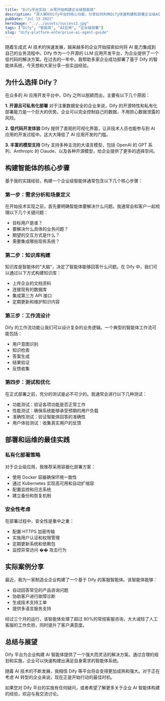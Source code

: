 ```yaml
---
title: "Dify平台实战：从零开始构建企业级智能体"
description: "深入解析Dify平台的核心功能，分享如何利用Dify快速构建和部署企业级AI智能体的实践经验。"
pubDate: "Jul 15 2022"
heroImage: "../../assets/success2.jpg"
tags: ["Dify", "智能体", "AI应用", "企业级部署"]
slug: "dify-platform-enterprise-ai-agent-guide"
---
```


随着生成式 AI 技术的快速发展，越来越多的企业开始探索如何将 AI 能力集成到自己的业务流程中。Dify 作为一个开源的 LLM 应用开发平台，为企业提供了一个低代码的解决方案。在过去的一年中，我帮助多家企业成功部署了基于 Dify 的智能体系统，今天想和大家分享一些实战经验。

## 为什么选择 Dify？

在众多的 AI 应用开发平台中，Dify 之所以脱颖而出，主要有以下几个原因：

**1. 开源且可私有化部署**
对于注重数据安全的企业来说，Dify 的开源特性和私有化部署能力是一个巨大的优势。企业可以完全控制自己的数据，不用担心数据泄露的风险。

**2. 低代码开发体验**
Dify 提供了直观的可视化界面，让非技术人员也能参与到 AI 应用的开发过程中。这大大降低了 AI 应用开发的门槛。

**3. 丰富的模型支持**
Dify 支持多种主流的大语言模型，包括 OpenAI 的 GPT 系列、Anthropic 的 Claude、以及各种开源模型，给企业提供了更多的选择空间。

## 构建智能体的核心步骤

基于我的实践经验，构建一个企业级智能体通常包含以下几个核心步骤：

### 第一步：需求分析和场景定义

在开始技术实现之前，首先要明确智能体要解决什么问题。我通常会和客户一起梳理以下几个关键问题：

- 目标用户是谁？
- 要解决什么具体的业务问题？
- 期望的交互方式是什么？
- 需要集成哪些现有系统？

### 第二步：知识库构建

知识库是智能体的"大脑"，决定了智能体能够回答什么问题。在 Dify 中，我们可以通过以下方式构建知识库：

- 上传企业的文档资料
- 连接现有的数据库
- 集成第三方 API 接口
- 定期更新和维护知识内容

### 第三步：工作流设计

Dify 的工作流功能让我们可以设计复杂的业务逻辑。一个典型的智能体工作流可能包括：

- 用户意图识别
- 知识检索
- 答案生成
- 结果验证
- 反馈收集

### 第四步：测试和优化

在正式部署之前，充分的测试是必不可少的。我通常会进行以下几种测试：

- 功能测试：验证各项功能是否正常工作
- 性能测试：确保系统能够承受预期的用户负载
- 准确性测试：验证智能体回答的准确性
- 用户体验测试：收集真实用户的反馈

## 部署和运维的最佳实践

### 私有化部署策略

对于企业级应用，我推荐采用容器化部署方案：

- 使用 Docker 容器确保环境一致性
- 通过 Kubernetes 实现高可用和自动扩缩容
- 配置监控和日志系统
- 建立备份和恢复机制

### 安全性考虑

在部署过程中，安全性是重中之重：

- 配置 HTTPS 加密传输
- 实施用户认证和权限管理
- 定期更新系统和依赖包
- 监控异常访问 �� 攻击行为

## 实际案例分享

最近，我为一家制造业企业构建了一个基于 Dify 的客服智能体。该智能体能够：

- 自动回答常见的产品咨询问题
- 协助客户进行故障诊断
- 生成技术支持工单
- 提供多语言服务支持

经过三个月的运行，该智能体处理了超过 80%的常规客服咨询，大大减轻了人工客服的工作负担，同时提升了客户满意度。

## 总结与展望

Dify 平台为企业构建 AI 智能体提供了一个强大而灵活的解决方案。通过合理的规划和实施，企业可以快速构建出满足自身需求的智能体系统。

随着 AI 技术的不断发展，我相信 Dify 等平台将会变得更加成熟和强大。对于正在考虑 AI 转型的企业来说，现在正是开始行动的最佳时机。

如果您对 Dify 平台的实施有任何疑问，或者希望了解更多关于企业 AI 智能体构建的经验，欢迎与我交流讨论。
